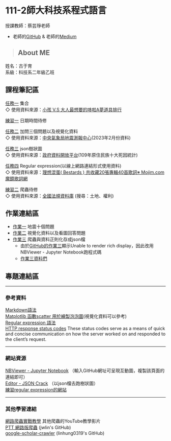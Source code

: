 # 111-2師大科技系程式語言
授課教師：蔡芸琤老師
* 老師的[GitHub](https://github.com/pecu/PL) & 老師的[Medium](https://pecutsai.medium.com/)
> ## About ME
姓名：古于育\
系級：科技系二年級乙班
## 課程筆記區
[任務一](https://github.com/kuyuyu/PL/blob/main/Task1/Task%201.ipynb) 集合\
◇ 使用資料來源：[小孩 V.S 大人最想要的哆啦A夢道具排行](https://kknews.cc/zh-tw/comic/5ob6qo3.html)

[練習一](https://github.com/kuyuyu/PL/blob/main/practice1/practice1.ipynb) 日期時間待修

[任務二](https://github.com/kuyuyu/PL/blob/main/Task2/Task2.ipynb) 加問三個問題以及視覺化資料\
◇ 使用資料來源：[中央氣象局地震測報中心](https://scweb.cwb.gov.tw/zh-tw/earthquake/data/)(2023年2月份資料)

[任務三](https://github.com/kuyuyu/PL/blob/main/Task3/Task3.ipynb) json樹狀圖\
◇ 使用資料來源：[政府資料開放平台](https://data.gov.tw/dataset/157715)(109年原住民族十大死因統計)

[任務四](https://github.com/kuyuyu/PL/blob/main/Task4/Task4.ipynb) Regular expression(以線上網路連結形式使用資料)\
◇ 使用資料來源：[理想混蛋( Bestards ) 共收藏20張專輯40首歌詞※ Mojim.com 魔鏡歌詞網](https://mojim.com/twh219017.htm)

[練習二](https://github.com/kuyuyu/PL/blob/main/practice2/practice2.ipynb) 爬蟲待修\
◇ 使用資料來源：[全國法規資料庫](https://law.moj.gov.tw/) (搜尋：土地、權利)

## 作業連結區
- [作業一](https://github.com/kuyuyu/PL/blob/main/HW1/HW1.ipynb) 地震十個問題
- [作業二](https://github.com/kuyuyu/PL/blob/main/HW2/HW2.ipynb) 視覺化資料以及看圖回答問題
- [作業三](https://nbviewer.org/github/kuyuyu/PL/blob/main/HW3/HW3.ipynb) 爬蟲與資料正則化存成json檔
  * 由於[GitHub的作業三](https://github.com/kuyuyu/PL/blob/main/HW3/HW3.ipynb)顯示Unable to render rich display，因此改用NBViewer - Jupyter Notebook跑程式碼
  * [作業三資料們](https://github.com/kuyuyu/PL/tree/main/HW3)
  
## 專題連結區
------------------------------
### 參考資料
[Markdown語法](https://markdown.tw/#link)\
[Matplotlib 函數scatter 用於繪製泡泡圖](https://deepinout.com/matplotlib/matplotlib-function/matplotlib-function-scatter-2.html)(視覺化資料可以參考)\
[Regular expression 語法](http://perso.ens-lyon.fr/lise.vaudor/strings-et-expressions-regulieres/?fbclid=IwAR0IHvNKp43Qrfo0TqpolYPpMUfViSrCBDY8SmBveKm01yZ6PzHPxspVaNI)\
[HTTP response status codes](https://learning.mlytics.com/the-internet/http-response-status-codes/) These status codes serve as a means of quick and concise communication on how the server worked on and responded to the client’s request.

------------------------------
### 網站資源
[NBViewer - Jupyter Notebook](https://nbviewer.org/) （輸入GitHub網址可呈現互動圖，複製該頁面的連結即可）\
[Editor - JSON Crack](https://jsoncrack.com/editor) （以json檔去跑樹狀圖）\
[練習regular expression的網站](https://regexr.com/)

------------------------------
### 其他學習連結
[網路爬蟲實戰教學](https://www.youtube.com/playlist?list=PLohb4k71XnPaQRTvKW4Uii1oq-JPGpwWF) 其他爬蟲的YouTube教學影片\
[PTT 網路版爬蟲](https://github.com/jwlin/ptt-web-crawler) (jwlin's GitHub)\
[google-scholar-crawler](https://github.com/linhung0319/google-scholar-crawler) (linhung0319's GitHub)
